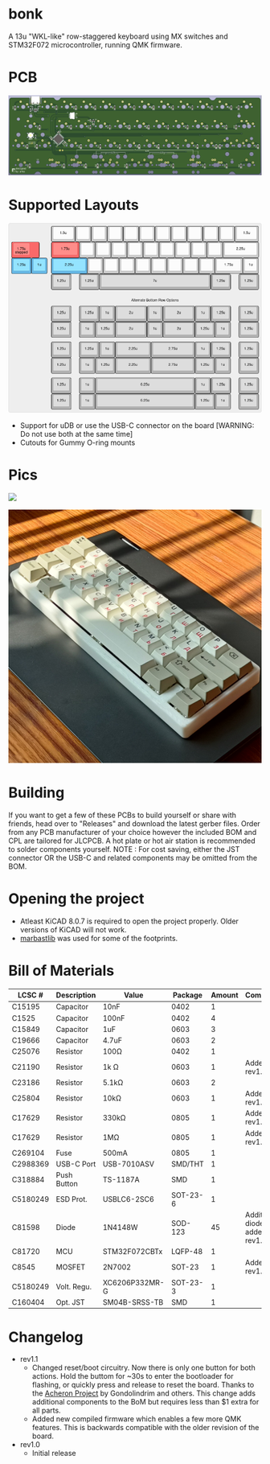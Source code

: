 # bonk
A 13u "WKL-like" row-staggered keyboard using MX switches and STM32F072 microcontroller, running QMK firmware.
 
# PCB
![PCB_BACK](https://github.com/arko9699/bonk/blob/main/assets/pcb_back.png)

# Supported Layouts
![Supported Layouts](https://github.com/arko9699/bonk/blob/main/assets/layouts.png)

* Support for uDB or use the USB-C connector on the board [WARNING: Do not use both at the same time]
* Cutouts for Gummy O-ring mounts

# Pics
![](https://github.com/arko9699/bonk/blob/main/assets/pic1-by-source.jpg)

![](https://github.com/arko9699/bonk/blob/main/assets/pic1-by-arko.png)

# Building 
If you want to get a few of these PCBs to build yourself or share with friends, head over to "Releases" and download the latest gerber files. Order from any PCB manufacturer of your choice however the included BOM and CPL are tailored for JLCPCB. A hot plate or hot air station is recommended to solder components yourself. 
NOTE : For cost saving, either the JST connector OR the USB-C and related components may be omitted from the BOM.

# Opening the project
* Atleast KiCAD 8.0.7 is required to open the project properly. Older versions of KiCAD will not work.
* [marbastlib](https://github.com/ebastler/marbastlib) was used for some of the footprints.

# Bill of Materials
|LCSC #  |Description|Value         |Package |Amount|Comments                        |
|--------|-----------|--------------|--------|------|--------------------------------|
|C15195  |Capacitor  |10nF          |0402    |1     |                                |
|C1525   |Capacitor  |100nF         |0402    |4     |                                |
|C15849  |Capacitor  |1uF           |0603    |3     |                                |
|C19666  |Capacitor  |4.7uF         |0603    |2     |                                |
|C25076  |Resistor   |100Ω          |0402    |1     |                                |
|C21190  |Resistor   |1k Ω          |0603    |1     |Added in rev1.1                 |
|C23186  |Resistor   |5.1kΩ         |0603    |2     |                                |
|C25804  |Resistor   |10kΩ          |0603    |1     |Added in rev1.1                 |
|C17629  |Resistor   |330kΩ         |0805    |1     |Added in rev1.1                 |
|C17629  |Resistor   |1MΩ           |0805    |1     |Added in rev1.1                 |
|C269104 |Fuse       |500mA         |0805    |1     |                                |
|C2988369|USB-C Port |USB-7010ASV   |SMD/THT |1     |                                |
|C318884 |Push Button|TS-1187A      |SMD     |1     |                                |
|C5180249|ESD Prot.  |USBLC6-2SC6   |SOT-23-6|1     |                                |
|C81598  |Diode      |1N4148W       |SOD-123 |45    |Additional diode added in rev1.1|
|C81720  |MCU        |STM32F072CBTx |LQFP-48 |1     |                                |
|C8545   |MOSFET     |2N7002        |SOT-23  |1     |Added in rev1.1                 |
|C5180249|Volt. Regu.|XC6206P332MR-G|SOT-23-3|1     |                                |
|C160404 |Opt. JST   |SM04B-SRSS-TB |SMD     |1     |                                | 

# Changelog
* rev1.1
  - Changed reset/boot circuitry. Now there is only one button for both actions. Hold the buttom for ~30s to enter the bootloader for flashing, or quickly press and release to reset the board. Thanks to the [Acheron Project](https://acheronproject.com/reset_article_1/reset_article_1/) by Gondolindrim and others. This change adds additional components to the BoM but requires less than $1 extra for all parts.
  - Added new compiled firmware which enables a few more QMK features. This is backwards compatible with the older revision of the board.
* rev1.0
  - Initial release
